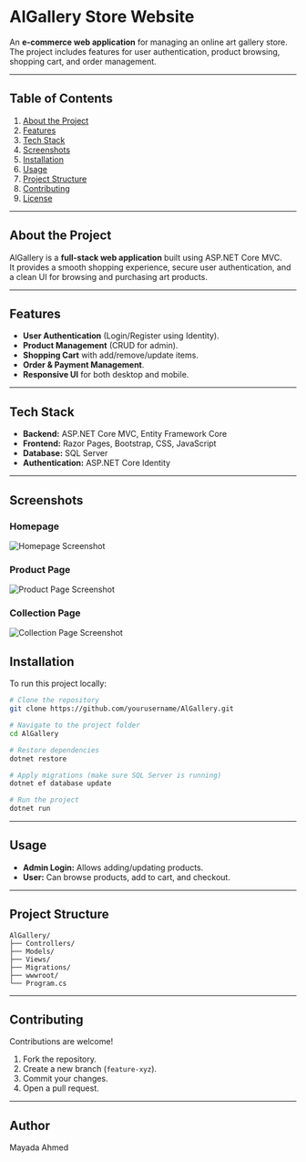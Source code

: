 
# AlGallery Store Website

An **e-commerce web application** for managing an online art gallery store. The project includes features for user authentication, product browsing, shopping cart, and order management.  

---

## Table of Contents
1. [About the Project](#about-the-project)  
2. [Features](#features)  
3. [Tech Stack](#tech-stack)  
4. [Screenshots](#screenshots)  
5. [Installation](#installation)  
6. [Usage](#usage)  
7. [Project Structure](#project-structure)  
8. [Contributing](#contributing)  
9. [License](#license)

---

## About the Project
AlGallery is a **full-stack web application** built using ASP.NET Core MVC.  
It provides a smooth shopping experience, secure user authentication, and a clean UI for browsing and purchasing art products.

---

## Features
- **User Authentication** (Login/Register using Identity).  
- **Product Management** (CRUD for admin).  
- **Shopping Cart** with add/remove/update items.  
- **Order & Payment Management**.  
- **Responsive UI** for both desktop and mobile.  

---

## Tech Stack
- **Backend:** ASP.NET Core MVC, Entity Framework Core  
- **Frontend:** Razor Pages, Bootstrap, CSS, JavaScript  
- **Database:** SQL Server  
- **Authentication:** ASP.NET Core Identity  

---

## Screenshots
### Homepage
![Homepage Screenshot](AlGallery.png)

### Product Page
![Product Page Screenshot](product_page.png)
 
### Collection Page
![Collection Page Screenshot](collection_page.png)
 
 

## Installation
To run this project locally:
```bash
# Clone the repository
git clone https://github.com/yourusername/AlGallery.git

# Navigate to the project folder
cd AlGallery

# Restore dependencies
dotnet restore

# Apply migrations (make sure SQL Server is running)
dotnet ef database update

# Run the project
dotnet run
```

---

## Usage
- **Admin Login:** Allows adding/updating products.  
- **User:** Can browse products, add to cart, and checkout.

---

## Project Structure
```
AlGallery/
├── Controllers/
├── Models/
├── Views/
├── Migrations/
├── wwwroot/
└── Program.cs
```

---

## Contributing
Contributions are welcome!  
1. Fork the repository.  
2. Create a new branch (`feature-xyz`).  
3. Commit your changes.  
4. Open a pull request.  

---

## Author
Mayada Ahmed  

